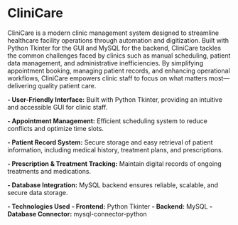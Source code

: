 # CliniCare

CliniCare is a modern clinic management system designed to streamline healthcare facility operations through automation and digitization. Built with Python Tkinter for the GUI and MySQL for the backend, CliniCare tackles the common challenges faced by clinics such as manual scheduling, patient data management, and administrative inefficiencies. By simplifying appointment booking, managing patient records, and enhancing operational workflows, CliniCare empowers clinic staff to focus on what matters most—delivering quality patient care.

**- User-Friendly Interface:** Built with Python Tkinter, providing an intuitive and accessible GUI for clinic staff.

**- Appointment Management:** Efficient scheduling system to reduce conflicts and optimize time slots.

**- Patient Record System:** Secure storage and easy retrieval of patient information, including medical history, treatment plans, and prescriptions.

**- Prescription & Treatment Tracking:** Maintain digital records of ongoing treatments and medications.

**- Database Integration:** MySQL backend ensures reliable, scalable, and secure data storage.

**- Technologies Used**
  **- Frontend:** Python Tkinter
  **- Backend:** MySQL
  **- Database Connector:** mysql-connector-python
